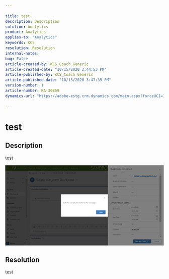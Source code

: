 ```yaml
---

title: test  
description: Description  
solution: Analytics  
product: Analytics  
applies-to: "Analytics"  
keywords: KCS  
resolution: Resolution  
internal-notes:   
bug: False  
article-created-by: KCS_Coach Generic  
article-created-date: "10/15/2020 3:44:53 PM"  
article-published-by: KCS_Coach Generic  
article-published-date: "10/15/2020 3:47:35 PM"  
version-number: 1  
article-number: KA-30859  
dynamics-url: "https://adobe-estg.crm.dynamics.com/main.aspx?forceUCI=1&pagetype=entityrecord&etn=knowledgearticle&id=1d970a59-fd0e-eb11-a813-000d3a35ed4e"

---
```


# test

## Description

test

![](assets/___bbf3927a-a50e-eb11-a813-000d3a102a06___.png)

## Resolution

test
